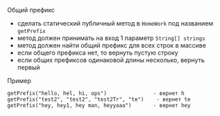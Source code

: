 Общий префикс
- сделать статический публичный метод в `HomeWork` под названием `getPrefix`
- метод должен принимать на вход 1 параметр `String[] strings`
- метод должен найти общий префикс для всех строк в массиве
- если общего префикса нет, то вернуть пустую строку
- если общих префиксов одинаковой длины несколько, вернуть первый

Пример
```
getPrefix("hello, hel, hi, ops")               - вернет h
getPrefix("test2", "test2", "test2Tr", "te")    - вернет te
getPrefix("hey, hey1, hey man, heyyaaa")       - вернет hey
```